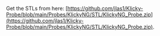 Get the STLs from here: [https://github.com/jlas1/Klicky-Probe/blob/main/Probes/KlickyNG/STL/KlickyNG_Probe.zip](https://github.com/jlas1/Klicky-Probe/blob/main/Probes/KlickyNG/STL/KlickyNG_Probe.zip).
